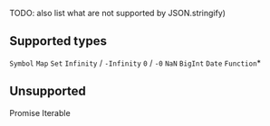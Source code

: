 TODO: also list what are not supported by JSON.stringify)

## Supported types

`Symbol`
`Map`
`Set`
`Infinity` / `-Infinity`
`0` / `-0`
`NaN`
`BigInt`
`Date`
`Function`\*

## Unsupported

Promise
Iterable
